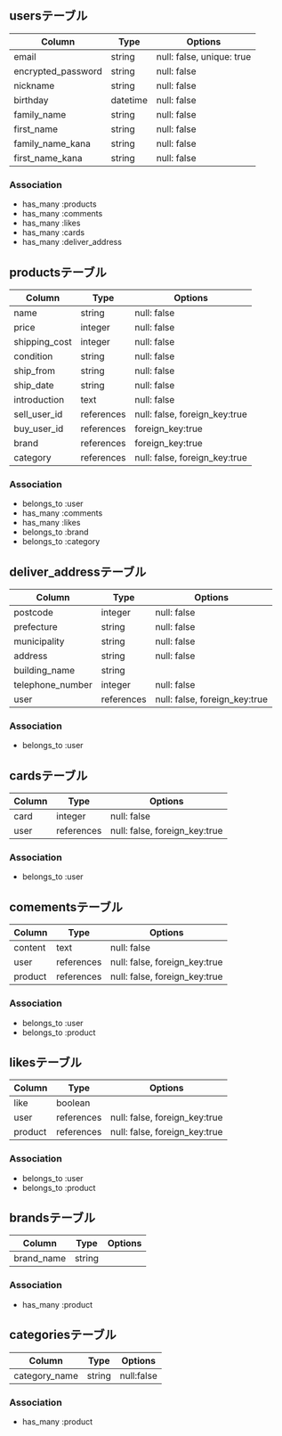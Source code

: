 ## usersテーブル

| Column             | Type     | Options                   |
| ------------------ | -------- | ------------------------- |
| email              | string   | null: false, unique: true |
| encrypted_password | string   | null: false               |
| nickname           | string   | null: false               |
| birthday           | datetime | null: false               |
| family_name        | string   | null: false               |
| first_name         | string   | null: false               |
| family_name_kana   | string   | null: false               |
| first_name_kana    | string   | null: false               |

### Association
- has_many :products
- has_many :comments
- has_many :likes
- has_many :cards
- has_many :deliver_address


## productsテーブル

| Column          | Type       | Options                       |
| --------------- | ---------- | ----------------------------- |
| name            | string     | null: false                   |
| price           | integer    | null: false                   |
| shipping_cost   | integer    | null: false                   |
| condition       | string     | null: false                   |
| ship_from       | string     | null: false                   |
| ship_date       | string     | null: false                   |
| introduction    | text       | null: false                   |
| sell_user_id    | references | null: false, foreign_key:true |
| buy_user_id     | references | foreign_key:true              |
| brand           | references | foreign_key:true              |
| category        | references | null: false, foreign_key:true |

### Association
- belongs_to :user
- has_many :comments
- has_many :likes
- belongs_to :brand
- belongs_to :category


## deliver_addressテーブル

| Column           | Type       | Options                       |
| ---------------- | ---------- | ----------------------------- |
| postcode         | integer    | null: false                   |
| prefecture       | string     | null: false                   |
| municipality     | string     | null: false                   |
| address          | string     | null: false                   |
| building_name    | string     |                               |
| telephone_number | integer    | null: false                   |
| user             | references | null: false, foreign_key:true |


### Association
- belongs_to :user


## cardsテーブル

| Column | Type       | Options                       |
| ------ | ---------- | ----------------------------- |
| card   | integer    | null: false                   |
| user   | references | null: false, foreign_key:true |


### Association
- belongs_to :user


## comementsテーブル

| Column  | Type       | Options                       |
| ------- | ---------- | ----------------------------- |
| content | text       | null: false                   |
| user    | references | null: false, foreign_key:true |
| product | references | null: false, foreign_key:true |


### Association
- belongs_to :user
- belongs_to :product


## likesテーブル

| Column  | Type       | Options                       |
| ------- | ---------- | ----------------------------- |
| like    | boolean    |                               |
| user    | references | null: false, foreign_key:true |
| product | references | null: false, foreign_key:true |


### Association
- belongs_to :user
- belongs_to :product


## brandsテーブル

| Column       | Type   | Options |
| ------------ | ------ | ------- |
| brand_name   | string |         |


### Association
- has_many :product



## categoriesテーブル

| Column          | Type   | Options    |
| --------------- | ------ | ---------- |
| category_name   | string | null:false |


### Association
- has_many :product
